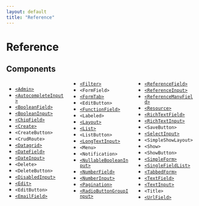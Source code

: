 ```yaml
---
layout: default
title: "Reference"
---
```


# Reference

## Components

<div style="column-count:3" markdown="1">

* [`<Admin>`](./AdminResource.html#the-admin-component)
* [`<AutocompleteInput>`](./Inputs.html#autocompleteinput)
* [`<BooleanField>`](./Fields.html#booleanfield)
* [`<BooleanInput>`](./Inputs.html#booleaninput-and-nullablebooleaninput)
* [`<ChipField>`](./Fields.html#chipfield)
* [`<Create>`](./CreateEdit.html#the-create-and-edit-components)
* `<CreateButton>`
* `<CrudRoute>`
* [`<Datagrid>`](./List.html#the-datagrid-component)
* [`<DateField>`](./Fields.html#datefield)
* [`<DateInput>`](./Inputs.html#dateinput)
* `<Delete>`
* `<DeleteButton>`
* [`<DisabledInput>`](./Inputs.html#disabledinput)
* [`<Edit>`](./CreateEdit.html#the-create-and-edit-components)
* `<EditButton>`
* [`<EmailField>`](./Fields.html#emailfield)
* [`<Filter>`](./List.html#filters)
* `<FormField>`
* [`<FormTab>`](./CreateEdit.html#the-tabbedform-component)
* `<EditButton>`
* [`<FunctionField>`](./Fields.html#functionfield)
* `<Labeled>`
* [`<Layout>`](./AdminResource.html#applayout)
* [`<List>`](./List.html#the-list-component)
* `<ListButton>`
* [`<LongTextInput>`](./Inputs.html#longtextinput)
* `<Menu>`
* `<Notification>`
* [`<NullableBooleanInput>`](./Inputs.html#booleaninput-and-nullablebooleaninput)
* [`<NumberField>`](./Fields.html#numberfield)
* [`<NumberInput>`](./Inputs.html#numberinput)
* [`<Pagination>`](./List.html#pagination)
* [`<RadioButtonGroupInput>`](./Inputs.html#radiobuttongroupinput)
* [`<ReferenceField>`](./Fields.html#referencefield)
* [`<ReferenceInput>`](./Inputs.html#referenceinput)
* [`<ReferenceManyField>`](./Fields.html#referencemanyfield)
* [`<Resource>`](./AdminResource.html#the-resource-component)
* [`<RichTextField>`](./Fields.html#richtextfield)
* [`<RichTextInput>`](./Inputs.html#richtextinput)
* `<SaveButton>`
* [`<SelectInput>`](./Inputs.html#selectinput)
* `<SimpleShowLayout>`
* `<Show>`
* `<ShowButton>`
* [`<SimpleForm>`](./CreateEdit.html#the-simpleform-component)
* [`<SingleFieldList>`](./List.html#the-singlefieldlist-component)
* [`<TabbedForm>`](./CreateEdit.html#the-tabbedform-component)
* [`<TextField>`](./Fields.html#textfield)
* [`<TextInput>`](./Inputs.html#textinput)
* `<Title>`
* [`<UrlField>`](./Fields.html#urlfield)

</div>
